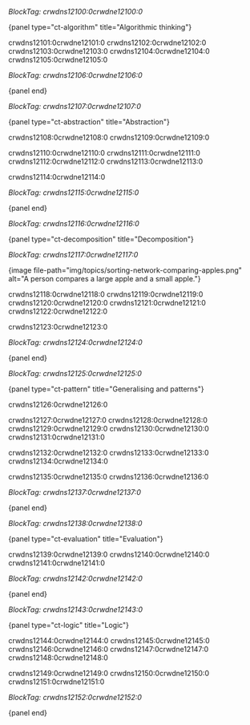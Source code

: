 *BlockTag: crwdns12100:0crwdne12100:0*

{panel type="ct-algorithm" title="Algorithmic thinking"}

crwdns12101:0crwdne12101:0 crwdns12102:0crwdne12102:0 crwdns12103:0crwdne12103:0 crwdns12104:0crwdne12104:0 crwdns12105:0crwdne12105:0

*BlockTag: crwdns12106:0crwdne12106:0*

{panel end}

*BlockTag: crwdns12107:0crwdne12107:0*

{panel type="ct-abstraction" title="Abstraction"}

crwdns12108:0crwdne12108:0 crwdns12109:0crwdne12109:0

crwdns12110:0crwdne12110:0 crwdns12111:0crwdne12111:0 crwdns12112:0crwdne12112:0 crwdns12113:0crwdne12113:0

crwdns12114:0crwdne12114:0

*BlockTag: crwdns12115:0crwdne12115:0*

{panel end}

*BlockTag: crwdns12116:0crwdne12116:0*

{panel type="ct-decomposition" title="Decomposition"}

*BlockTag: crwdns12117:0crwdne12117:0*

{image file-path="img/topics/sorting-network-comparing-apples.png" alt="A person compares a large apple and a small apple."}

crwdns12118:0crwdne12118:0 crwdns12119:0crwdne12119:0 crwdns12120:0crwdne12120:0 crwdns12121:0crwdne12121:0 crwdns12122:0crwdne12122:0

crwdns12123:0crwdne12123:0

*BlockTag: crwdns12124:0crwdne12124:0*

{panel end}

*BlockTag: crwdns12125:0crwdne12125:0*

{panel type="ct-pattern" title="Generalising and patterns"}

crwdns12126:0crwdne12126:0

crwdns12127:0crwdne12127:0 crwdns12128:0crwdne12128:0 crwdns12129:0crwdne12129:0 crwdns12130:0crwdne12130:0 crwdns12131:0crwdne12131:0

crwdns12132:0crwdne12132:0 crwdns12133:0crwdne12133:0 crwdns12134:0crwdne12134:0

crwdns12135:0crwdne12135:0 crwdns12136:0crwdne12136:0

*BlockTag: crwdns12137:0crwdne12137:0*

{panel end}

*BlockTag: crwdns12138:0crwdne12138:0*

{panel type="ct-evaluation" title="Evaluation"}

crwdns12139:0crwdne12139:0 crwdns12140:0crwdne12140:0 crwdns12141:0crwdne12141:0

*BlockTag: crwdns12142:0crwdne12142:0*

{panel end}

*BlockTag: crwdns12143:0crwdne12143:0*

{panel type="ct-logic" title="Logic"}

crwdns12144:0crwdne12144:0 crwdns12145:0crwdne12145:0 crwdns12146:0crwdne12146:0 crwdns12147:0crwdne12147:0 crwdns12148:0crwdne12148:0

crwdns12149:0crwdne12149:0 crwdns12150:0crwdne12150:0 crwdns12151:0crwdne12151:0

*BlockTag: crwdns12152:0crwdne12152:0*

{panel end}